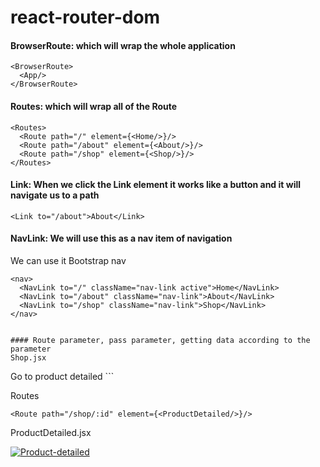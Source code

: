 # react-router-dom

#### BrowserRoute: which will wrap the whole application
```
<BrowserRoute>
  <App/>
</BrowserRoute>
```
#### Routes: which will wrap all of the Route
```
<Routes>
  <Route path="/" element={<Home/>}/>
  <Route path="/about" element={<About/>}/>
  <Route path="/shop" element={<Shop/>}/>
</Routes>
```


#### Link: When we click the Link element it works like a button and it will navigate us to a path
```
<Link to="/about">About</Link>
```

#### NavLink: We will use this as a nav item of navigation
We can use it Bootstrap nav
```
<nav>
  <NavLink to="/" className="nav-link active">Home</NavLink>
  <NavLink to="/about" className="nav-link">About</NavLink>
  <NavLink to="/shop" className="nav-link">Shop</NavLink>
</nav>


#### Route parameter, pass parameter, getting data according to the parameter
Shop.jsx
```
<Link to={`/shop/${id}`}>Go to product detailed</Link>
```

Routes
```
<Route path="/shop/:id" element={<ProductDetailed/>}/>
```

ProductDetailed.jsx

<a href="https://ibb.co/q1NFV6F"><img src="https://i.ibb.co/q1NFV6F/Product-detailed.png" alt="Product-detailed" border="0"></a>



























